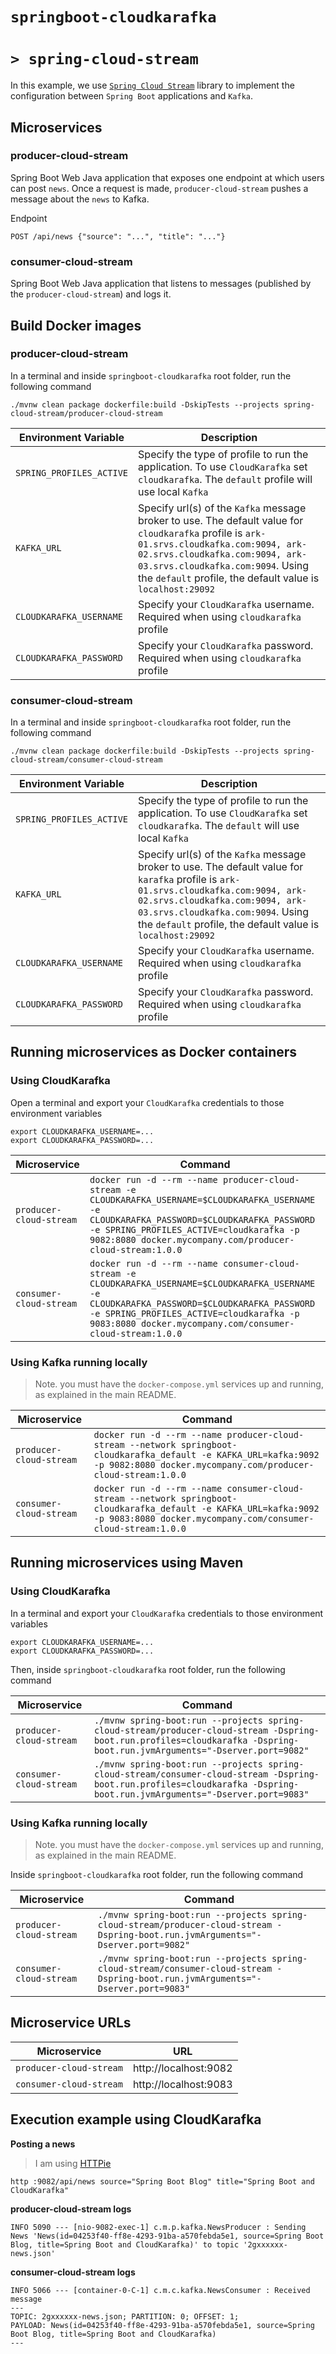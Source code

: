 # `springboot-cloudkarafka`
# `> spring-cloud-stream`

In this example, we use [`Spring Cloud Stream`](https://docs.spring.io/spring-cloud-stream/docs/current/reference/htmlsingle/)
library to implement the configuration between `Spring Boot` applications and `Kafka`.

## Microservices

### producer-cloud-stream

Spring Boot Web Java application that exposes one endpoint at which users can post `news`. Once a request is made, 
`producer-cloud-stream` pushes a message about the `news` to Kafka.

Endpoint
```
POST /api/news {"source": "...", "title": "..."}
```

### consumer-cloud-stream

Spring Boot Web Java application that listens to messages (published by the `producer-cloud-stream`) and logs it.

## Build Docker images

### producer-cloud-stream

In a terminal and inside `springboot-cloudkarafka` root folder, run the following command
```
./mvnw clean package dockerfile:build -DskipTests --projects spring-cloud-stream/producer-cloud-stream
```

| Environment Variable     | Description |
| -----------------------  | ----------- |
| `SPRING_PROFILES_ACTIVE` | Specify the type of profile to run the application. To use `CloudKarafka` set `cloudkarafka`. The `default` profile will use local `Kafka` |
| `KAFKA_URL`              | Specify url(s) of the `Kafka` message broker to use. The default value for `cloudkarafka` profile is `ark-01.srvs.cloudkafka.com:9094, ark-02.srvs.cloudkafka.com:9094, ark-03.srvs.cloudkafka.com:9094`. Using the `default` profile, the default value is `localhost:29092` |
| `CLOUDKARAFKA_USERNAME`  | Specify your `CloudKarafka` username. Required when using `cloudkarafka` profile |
| `CLOUDKARAFKA_PASSWORD`  | Specify your `CloudKarafka` password. Required when using `cloudkarafka` profile |

### consumer-cloud-stream

In a terminal and inside `springboot-cloudkarafka` root folder, run the following command
```
./mvnw clean package dockerfile:build -DskipTests --projects spring-cloud-stream/consumer-cloud-stream
```

| Environment Variable     | Description |
| ------------------------ | ----------- |
| `SPRING_PROFILES_ACTIVE` | Specify the type of profile to run the application. To use `CloudKarafka` set `cloudkarafka`. The `default` will use local `Kafka` |
| `KAFKA_URL`              | Specify url(s) of the `Kafka` message broker to use. The default value for `karafka` profile is `ark-01.srvs.cloudkafka.com:9094, ark-02.srvs.cloudkafka.com:9094, ark-03.srvs.cloudkafka.com:9094`. Using the `default` profile, the default value is `localhost:29092` |
| `CLOUDKARAFKA_USERNAME`  | Specify your `CloudKarafka` username. Required when using `cloudkarafka` profile |
| `CLOUDKARAFKA_PASSWORD`  | Specify your `CloudKarafka` password. Required when using `cloudkarafka` profile |

## Running microservices as Docker containers

### Using CloudKarafka

Open a terminal and export your `CloudKarafka` credentials to those environment variables
```
export CLOUDKARAFKA_USERNAME=...
export CLOUDKARAFKA_PASSWORD=...
```

| Microservice            | Command |
| ----------------------- | ------- |
| `producer-cloud-stream` | `docker run -d --rm --name producer-cloud-stream -e CLOUDKARAFKA_USERNAME=$CLOUDKARAFKA_USERNAME -e CLOUDKARAFKA_PASSWORD=$CLOUDKARAFKA_PASSWORD -e SPRING_PROFILES_ACTIVE=cloudkarafka -p 9082:8080 docker.mycompany.com/producer-cloud-stream:1.0.0` |
| `consumer-cloud-stream` | `docker run -d --rm --name consumer-cloud-stream -e CLOUDKARAFKA_USERNAME=$CLOUDKARAFKA_USERNAME -e CLOUDKARAFKA_PASSWORD=$CLOUDKARAFKA_PASSWORD -e SPRING_PROFILES_ACTIVE=cloudkarafka -p 9083:8080 docker.mycompany.com/consumer-cloud-stream:1.0.0` |

### Using Kafka running locally

> Note. you must have the `docker-compose.yml` services up and running, as explained in the main README.

| Microservice            | Command |
| ----------------------- | ------- |
| `producer-cloud-stream` | `docker run -d --rm --name producer-cloud-stream --network springboot-cloudkarafka_default -e KAFKA_URL=kafka:9092 -p 9082:8080 docker.mycompany.com/producer-cloud-stream:1.0.0` |
| `consumer-cloud-stream` | `docker run -d --rm --name consumer-cloud-stream --network springboot-cloudkarafka_default -e KAFKA_URL=kafka:9092 -p 9083:8080 docker.mycompany.com/consumer-cloud-stream:1.0.0` |

## Running microservices using Maven

### Using CloudKarafka

In a terminal and export your `CloudKarafka` credentials to those environment variables
```
export CLOUDKARAFKA_USERNAME=...
export CLOUDKARAFKA_PASSWORD=...
```

Then, inside `springboot-cloudkarafka` root folder, run the following command

| Microservice            | Command |
| ----------------------- | ------- |
| `producer-cloud-stream` | `./mvnw spring-boot:run --projects spring-cloud-stream/producer-cloud-stream -Dspring-boot.run.profiles=cloudkarafka -Dspring-boot.run.jvmArguments="-Dserver.port=9082"` |
| `consumer-cloud-stream` | `./mvnw spring-boot:run --projects spring-cloud-stream/consumer-cloud-stream -Dspring-boot.run.profiles=cloudkarafka -Dspring-boot.run.jvmArguments="-Dserver.port=9083"` |

### Using Kafka running locally

> Note. you must have the `docker-compose.yml` services up and running, as explained in the main README.  

Inside `springboot-cloudkarafka` root folder, run the following command

| Microservice            | Command |
| ----------------------- | ------- |
| `producer-cloud-stream` | `./mvnw spring-boot:run --projects spring-cloud-stream/producer-cloud-stream -Dspring-boot.run.jvmArguments="-Dserver.port=9082"` |
| `consumer-cloud-stream` | `./mvnw spring-boot:run --projects spring-cloud-stream/consumer-cloud-stream -Dspring-boot.run.jvmArguments="-Dserver.port=9083"` |

## Microservice URLs

| Microservice            | URL                   |
| ----------------------- | --------------------- |
| `producer-cloud-stream` | http://localhost:9082 |
| `consumer-cloud-stream` | http://localhost:9083 |

## Execution example using CloudKarafka

**Posting a news**
> I am using [HTTPie](https://httpie.org/) 
```
http :9082/api/news source="Spring Boot Blog" title="Spring Boot and CloudKarafka"
```

**producer-cloud-stream logs**
```
INFO 5090 --- [nio-9082-exec-1] c.m.p.kafka.NewsProducer : Sending News 'News(id=04253f40-ff8e-4293-91ba-a570febda5e1, source=Spring Boot Blog, title=Spring Boot and CloudKarafka)' to topic '2gxxxxxx-news.json'
```

**consumer-cloud-stream logs**
```
INFO 5066 --- [container-0-C-1] c.m.c.kafka.NewsConsumer : Received message
---
TOPIC: 2gxxxxxx-news.json; PARTITION: 0; OFFSET: 1;
PAYLOAD: News(id=04253f40-ff8e-4293-91ba-a570febda5e1, source=Spring Boot Blog, title=Spring Boot and CloudKarafka)
---
```